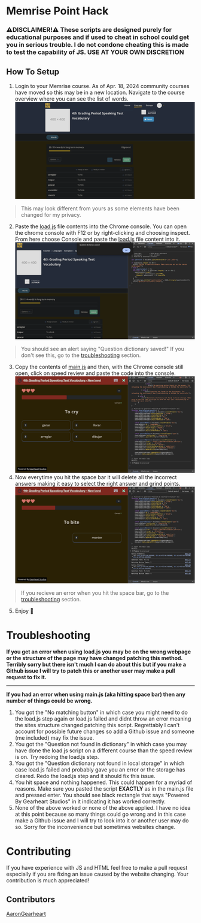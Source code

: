 # Memrise Point Hack
### **⚠️DISCLAIMER!⚠️** These scripts are designed purely for educational purposes and if used to cheat in school could get you in serious trouble. I do not condone cheating this is made to test the capability of JS. USE AT YOUR OWN DISCRETION
## How To Setup
1. Login to your Memrise course. As of Apr. 18, 2024 community courses have moved so this may be in a new location. Navigate to the course overview where you can see the list of words. <br>
![Example Memrise Course](assets/examplecourse.png)
> This may look different from yours as some elements have been changed for my privacy.
2. Paste the [load.js](load.js) file contents into the Chrome console. You can open the chrome console with F12 or by right-clicking and choosing inspect. From here choose Console and paste the [load.js](load.js) file content into it.
![Pasting the load.js into the console](assets/loadjs.png)
> You should see an alert saying "Question dictionary saved!" If you don't see this, go to the [troubleshooting](#troubleshooting) section.
3. Copy the contents of [main.js](main.js) and then, with the Chrome console still open, click on speed review and paste the code into the console.
![Pasting the main.js into the console](assets/mainjs.png)
4. Now everytime you hit the space bar it will delete all the incorrect answers making it easy to select the right answer and grind points.
![main.js in action](assets/mainjsdemo.png)
> If you recieve an error when you hit the space bar, go to the [troubleshooting](#troubleshooting) section.
5. Enjoy 🎉

# Troubleshooting
**If you get an error when using load.js you may be on the wrong webpage or the structure of the page may have changed patching this method. Terribly sorry but there isn't much I can do about this but if you make a Github issue I will try to patch this or another user may make a pull request to fix it.** <hr>
**If you had an error when using main.js (aka hitting space bar) then any number of things could be wrong.**
1. You got the "No matching button" in which case you might need to do the load.js step again or load.js failed and didnt throw an error meaning the sites structure changed patching this script. Regrettably I can't account for possible future changes so add a Github issue and someone (me included) may fix the issue.
2. You got the "Question not found in dictionary" in which case you may have done the load.js script on a different course than the speed review is on. Try redoing the load.js step.
3. You got the "Question dictionary not found in local storage" in which case load.js failed and probably gave you an error or the storage has cleared. Redo the load.js step and it should fix this issue.
4. You hit space and nothing happened. This could happen for a myriad of reasons. Make sure you pasted the script **EXACTLY** as in the main.js file and pressed enter. You should see black rectangle that says "Powered By Gearheart Studios" in it indicating it has worked correctly.
5. None of the above worked or none of the above applied. I have no idea at this point because so many things could go wrong and in this case make a Github issue and I will try to look into it or another user may do so. Sorry for the inconvenience but sometimes websites change.
# Contributing
If you have experience with JS and HTML feel free to make a pull request especially if you are fixing an issue caused by the website changing.
Your contribution is much appreciated!
## Contributors
[AaronGearheart](https://github.com/AaronGearheart)

